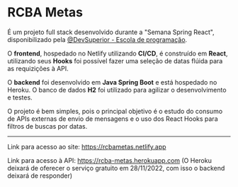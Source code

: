 # RCBA Metas
É um projeto full stack desenvolvido durante a "Semana Spring React", disponibilizado pela [@DevSuperior - Escola de programação](https://devsuperior.com.br).

O **frontend**, hospedado no Netlify utilizando **CI/CD**, é construído em **React**, utilizando seus **Hooks** foi possível fazer uma seleção de datas flúida para as requizições à API.

O **backend** foi desenvolvido em **Java Spring Boot** e está hospedado no Heroku. O banco de dados **H2** foi utilizado para agilizar o desenvolvimento e testes.

O projeto é bem simples, pois o principal objetivo é o estudo do consumo de APIs externas de envio de mensagens e o uso dos React Hooks para filtros de buscas por datas.

---

Link para acesso ao site: https://rcbametas.netlify.app

Link para acesso à API: https://rcba-metas.herokuapp.com 
(O Heroku deixará de oferecer o serviço gratuito em 28/11/2022, com isso o backend deixará de responder)
